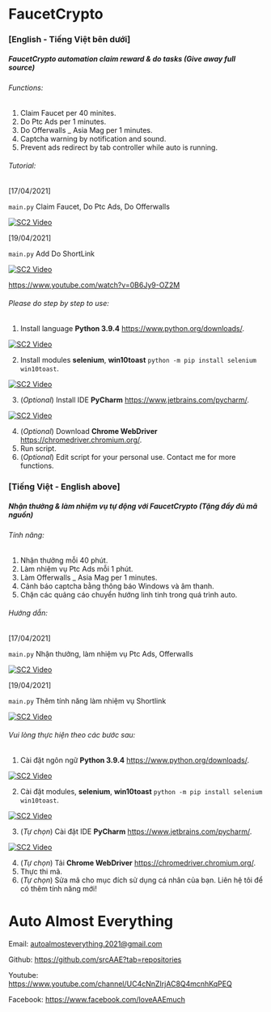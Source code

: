 # FaucetCrypto

### [English - Tiếng Việt bên dưới]

##### FaucetCrypto automation claim reward & do tasks (Give away full source)

###### Functions:

1. Claim Faucet per 40 minites.
2. Do Ptc Ads per 1 minutes.
3. Do Offerwalls _ Asia Mag per 1 minutes.
4. Captcha warning by notification and sound.
5. Prevent ads redirect by tab controller while auto is running.

###### Tutorial:

[17/04/2021]

`main.py` Claim Faucet, Do Ptc Ads, Do Offerwalls

[![SC2 Video](http://i3.ytimg.com/vi/0B6Jy9-OZ2M/maxresdefault.jpg)](https://www.youtube.com/watch?v=0B6Jy9-OZ2M)

[19/04/2021]

`main.py` Add Do ShortLink

[![SC2 Video](http://i3.ytimg.com/vi/L7G-1abgmwA/maxresdefault.jpg)](https://www.youtube.com/watch?v=L7G-1abgmwA)

https://www.youtube.com/watch?v=0B6Jy9-OZ2M

###### Please do step by step to use:

1. Install language **Python 3.9.4** https://www.python.org/downloads/.

[![SC2 Video](http://i3.ytimg.com/vi/_CoijjMXvYY/hqdefault.jpg)](https://www.youtube.com/watch?v=_CoijjMXvYY)

2. Install modules **selenium**, **win10toast** `python -m pip install selenium win10toast`.
   
[![SC2 Video](http://i3.ytimg.com/vi/SQQRYAMl8Jk/hqdefault.jpg)](https://www.youtube.com/watch?v=SQQRYAMl8Jk)
   
3. (_Optional_) Install IDE **PyCharm** https://www.jetbrains.com/pycharm/.
   
[![SC2 Video](http://i3.ytimg.com/vi/FqEXepao0go/hqdefault.jpg)](https://www.youtube.com/watch?v=FqEXepao0go)
   
4. (_Optional_) Download **Chrome WebDriver** https://chromedriver.chromium.org/.
5. Run script.
6. (_Optional_) Edit script for your personal use. Contact me for more functions.

### [Tiếng Việt - English above]

##### Nhận thưởng & làm nhiệm vụ tự động với FaucetCrypto (Tặng đầy đủ mã nguồn)

###### Tính năng:

1. Nhận thưởng mỗi 40 phút.
2. Làm nhiệm vụ Ptc Ads mỗi 1 phút.
3. Làm Offerwalls _ Asia Mag per 1 minutes.
4. Cảnh báo captcha bằng thông báo Windows và âm thanh.
5. Chặn các quảng cáo chuyển hướng linh tinh trong quá trình auto.

###### Hướng dẫn:

[17/04/2021]

`main.py` Nhận thưởng, làm nhiệm vụ Ptc Ads, Offerwalls

[![SC2 Video](http://i3.ytimg.com/vi/0B6Jy9-OZ2M/maxresdefault.jpg)](https://www.youtube.com/watch?v=0B6Jy9-OZ2M)

[19/04/2021]

`main.py` Thêm tính năng làm nhiệm vụ Shortlink

[![SC2 Video](http://i3.ytimg.com/vi/L7G-1abgmwA/maxresdefault.jpg)](https://www.youtube.com/watch?v=L7G-1abgmwA)

###### Vui lòng thực hiện theo các bước sau:

1. Cài đặt ngôn ngữ **Python 3.9.4** https://www.python.org/downloads/.

[![SC2 Video](http://i3.ytimg.com/vi/_CoijjMXvYY/hqdefault.jpg)](https://www.youtube.com/watch?v=_CoijjMXvYY)
   
2. Cài đặt modules, **selenium**, **win10toast** `python -m pip install selenium win10toast`.

[![SC2 Video](http://i3.ytimg.com/vi/SQQRYAMl8Jk/hqdefault.jpg)](https://www.youtube.com/watch?v=SQQRYAMl8Jk)
   
3. (_Tự chọn_) Cài đặt IDE **PyCharm** https://www.jetbrains.com/pycharm/.

[![SC2 Video](http://i3.ytimg.com/vi/FqEXepao0go/hqdefault.jpg)](https://www.youtube.com/watch?v=FqEXepao0go)
   
4. (_Tự chọn_) Tải **Chrome WebDriver** https://chromedriver.chromium.org/.
5. Thực thi mã.
6. (_Tự chọn_) Sửa mã cho mục đích sử dụng cá nhân của bạn. Liên hệ tôi để có thêm tính năng mới!

# Auto Almost Everything

Email: autoalmosteverything.2021@gmail.com

Github: https://github.com/srcAAE?tab=repositories

Youtube: https://www.youtube.com/channel/UC4cNnZIrjAC8Q4mcnhKqPEQ

Facebook: https://www.facebook.com/loveAAEmuch
